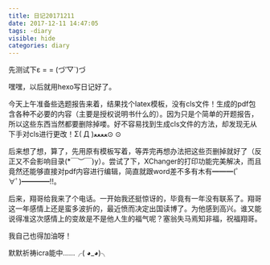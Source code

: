 ```yaml
---
title: 日记20171211
date: 2017-12-11 14:47:05
tags: -diary
visible: hide
categories: diary
---
```

先测试下ε = = (づ′▽`)づ

嘿嘿，以后就用hexo写日记好了。

今天上午准备些选题报告来着，结果找个latex模板，没有cls文件！生成的pdf包含各种不必要的内容（主要是授权说明书什么的）。因为只是个简单的开题报告，所以这些东西当然都要删除掉喽。好不容易找到生成cls文件的方法，却发现无从下手对cls进行更改！Σ( Д )ﻌﻌﻌﻌ⊙ ⊙

后来想了想，算了，先用原有模板写着，等弄完再想办法把这些页删掉就好了（反正又不会影响目录(*￣︶￣)y）。尝试了下，XChanger的打印功能完美解决，而且竟然还能够直接对pdf内容进行编辑，简直就跟word差不多有木有━━━(ﾟ∀ﾟ)━━━━!!。

后来，翔哥给我来了个电话。一开始我还挺惊讶的，毕竟有一年没有联系了。翔哥这一年感情上还是蛮多波折的，最近愤而决定出国读博了。为他感到高兴。谁又能说得准这次感情上的变故是不是他人生的福气呢？塞翁失马焉知非福，祝福翔哥。

我自己也得加油呀！

默默祈祷icra能中……╭( ◕_◕)╮
